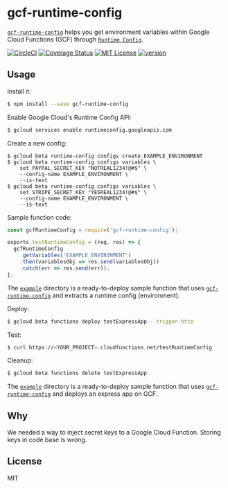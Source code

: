 # gcf-runtime-config 

[`gcf-runtime-config`](https://www.npmjs.com/package/gcf-runtime-config) helps you
get environment variables within Google Cloud Functions (GCF) through
[`Runtime Config`](https://cloud.google.com/deployment-manager/runtime-configurator/reference/rest/).

[![CircleCI](https://circleci.com/gh/Noless/gcf-runtime-config.svg?style=svg)](https://circleci.com/gh/Noless/gcf-runtime-config)
[![Coverage Status](https://coveralls.io/repos/github/Noless/gcf-runtime-config/badge.svg?branch=master)](https://coveralls.io/github/Noless/gcf-runtime-config?branch=master)
[![MIT License](https://img.shields.io/npm/l/gcf-runtime-config.svg?style=flat-square)](http://opensource.org/licenses/MIT)
[![version](https://img.shields.io/npm/v/gcf-runtime-config.svg?style=flat-square)](http://npm.im/gcf-runtime-config)

## Usage

Install it:
~~~bash
$ npm install --save gcf-runtime-config
~~~

Enable Google Cloud's Runtime Config API:
~~~bash
$ gcloud services enable runtimeconfig.googleapis.com
~~~

Create a new config:
~~~
$ gcloud beta runtime-config configs create EXAMPLE_ENVIRONMENT 
$ gcloud beta runtime-config configs variables \
    set PAYPAL_SECRET_KEY "NOTREAL1234!@#$" \
    --config-name EXAMPLE_ENVIRONMENT \
    --is-text
$ gcloud beta runtime-config configs variables \
    set STRIPE_SECRET_KEY "YESREAL1234!@#$" \
    --config-name EXAMPLE_ENVIRONMENT \
    --is-text
~~~

Sample function code:
~~~javascript
const gcfRuntimeConfig = require('gcf-runtime-config');

exports.testRuntimeConfig = (req, res) => {
  gcfRuntimeConfig
    .getVariables('EXAMPLE_ENVIRONMENT')
    .then(variablesObj => res.send(variablesObj))
    .catch(err => res.send(err));
};
~~~

The [`example`](https://github.com/noless/gcf-runtime-config/tree/master/example)
directory is a ready-to-deploy sample function that uses
[`gcf-runtime-config`](https://www.npmjs.com/package/gcf-runtime-config) 
and extracts a runtime config (environment).


Deploy:

~~~ bash
$ gcloud beta functions deploy testExpressApp --trigger-http
~~~

Test:
~~~ bash
$ curl https://<YOUR_PROJECT>.cloudfunctions.net/testRuntimeConfig
~~~

Cleanup:
~~~ bash
$ gcloud beta functions delete testExpressApp
~~~

The [`example`](https://github.com/noless/gcf-runtime-config/tree/master/example)
directory is a ready-to-deploy sample function that uses
[`gcf-runtime-config`](https://www.npmjs.com/package/gcf-runtime-config) 
and deploys an express app on GCF.

## Why 

We needed a way to inject secret keys to a Google Cloud Function.
Storing keys in code base is wrong.

## License

MIT

